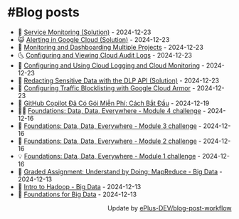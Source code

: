 # #Blog posts
<!-- BLOG-POST-LIST:START -->
- 🧰 [Service Monitoring &lpar;Solution&rpar;](https://eplus.dev/service-monitoring-solution) - 2024-12-23
- 😺 [Alerting in Google Cloud &lpar;Solution&rpar;](https://eplus.dev/alerting-in-google-cloud-solution) - 2024-12-23
- 🗽 [Monitoring and Dashboarding Multiple Projects](https://eplus.dev/monitoring-and-dashboarding-multiple-projects) - 2024-12-23
- 🌜 [Configuring and Viewing Cloud Audit Logs](https://eplus.dev/configuring-and-viewing-cloud-audit-logs) - 2024-12-23
- 📝 [Configuring and Using Cloud Logging and Cloud Monitoring](https://eplus.dev/configuring-and-using-cloud-logging-and-cloud-monitoring) - 2024-12-23
- 🚀 [Redacting Sensitive Data with the DLP API &lpar;Solution&rpar;](https://eplus.dev/redacting-sensitive-data-with-the-dlp-api-solution-1) - 2024-12-23
- 💼 [Configuring Traffic Blocklisting with Google Cloud Armor](https://eplus.dev/configuring-traffic-blocklisting-with-google-cloud-armor) - 2024-12-23
- 🦣 [GitHub Copilot Đã Có Gói Miễn Phí: Cách Bắt Đầu](https://eplus.dev/github-copilot-da-co-goi-mien-phi-cach-bat-dau) - 2024-12-19
- 👨‍🏫 [Foundations: Data, Data, Everywhere - Module 4 challenge](https://eplus.dev/foundations-data-data-everywhere-module-4-challenge) - 2024-12-16
- 🔭 [Foundations: Data, Data, Everywhere - Module 3 challenge](https://eplus.dev/foundations-data-data-everywhere-module-3-challenge) - 2024-12-16
- 🤡 [Foundations: Data, Data, Everywhere - Module 2 challenge](https://eplus.dev/foundations-data-data-everywhere-module-2-challenge) - 2024-12-16
- 💡 [Foundations: Data, Data, Everywhere - Module 1 challenge](https://eplus.dev/foundations-data-data-everywhere-module-1-challenge) - 2024-12-16
- 🦣 [Graded Assignment: Understand by Doing: MapReduce - Big Data](https://eplus.dev/graded-assignment-understand-by-doing-mapreduce-big-data) - 2024-12-13
- 💪 [Intro to Hadoop - Big Data](https://eplus.dev/intro-to-hadoop-big-data) - 2024-12-13
- 🤡 [Foundations for Big Data](https://eplus.dev/foundations-for-big-data) - 2024-12-13<!-- BLOG-POST-LIST:END -->
<div align="right">
  Update by <a target="_blank"
    href="https://github.com/ePlus-DEV/blog-post-workflow">ePlus-DEV/blog-post-workflow</a>
</div>
